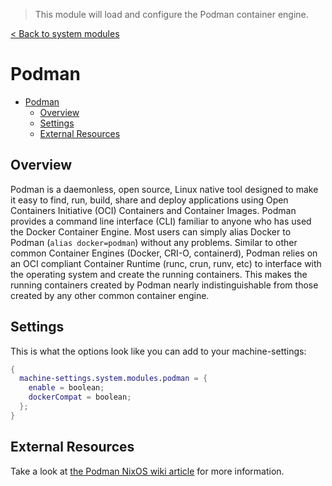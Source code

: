 > This module will load and configure the Podman container engine.

[< Back to system modules](../README.md)

# Podman

- [Podman](#podman)
  - [Overview](#overview)
  - [Settings](#settings)
  - [External Resources](#external-resources)

## Overview

Podman is a daemonless, open source, Linux native tool designed to make it easy to find, run, build, share and deploy applications using Open Containers Initiative (OCI) Containers and Container Images. Podman provides a command line interface (CLI) familiar to anyone who has used the Docker Container Engine. Most users can simply alias Docker to Podman (`alias docker=podman`) without any problems. Similar to other common Container Engines (Docker, CRI-O, containerd), Podman relies on an OCI compliant Container Runtime (runc, crun, runv, etc) to interface with the operating system and create the running containers. This makes the running containers created by Podman nearly indistinguishable from those created by any other common container engine.

## Settings

This is what the options look like you can add to your machine-settings:

```Nix
{
  machine-settings.system.modules.podman = {
    enable = boolean;
    dockerCompat = boolean;
  };
}
```

## External Resources
Take a look at [the Podman NixOS wiki article](https://nixos.wiki/wiki/Podman) for more information.
